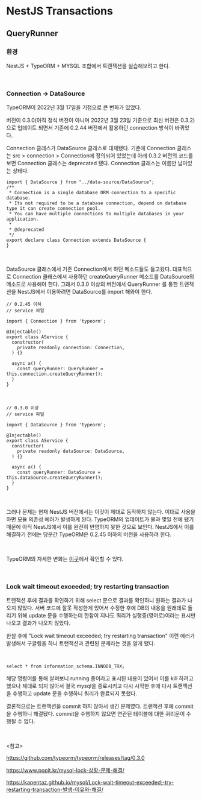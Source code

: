 # NestJS Transactions
## QueryRunner

### 환경

NestJS + TypeORM + MYSQL 조합에서 트랜잭션을 실습해보려고 한다.

<br>

### Connection -> DataSource

TypeORM이 2022년 3월 17일을 기점으로 큰 변화가 있었다. 

버전이 0.3.0(아직 정식 버전이 아니며 2022년 3월 23일 기준으로 최신 버전은 0.3.2)으로 업데이트 되면서 기존에 0.2.44 버전에서 활용하던 connection 방식이 바뀌었다. 

Connection 클래스가 DataSource 클래스로 대체됐다. 기존에 Connection 클래스는 src > connection > Connection에 정의되어 있었는데 아래 0.3.2 버전의 코드를 보면 Connection 클래스는 deprecated 됐다. Connection 클래스는 이름만 남아있는 상태다.

```tsx
import { DataSource } from "../data-source/DataSource";
/**
 * Connection is a single database ORM connection to a specific database.
 * Its not required to be a database connection, depend on database type it can create connection pool.
 * You can have multiple connections to multiple databases in your application.
 *
 * @deprecated
 */
export declare class Connection extends DataSource {
}

```

<br>

DataSource 클래스에서 기존 Connection에서 하던 메소드들도 들고왔다. 대표적으로 Connection 클래스에서 사용하던 createQueryRunner 메소드를 DataSource의 메소드로 사용해야 한다. 그래서 0.3.0 이상의 버전에서 QueryRunner 를 통한 트랜잭션을 NestJS에서 이용하려면 DataSource를 import 해와야 한다.

```tsx
// 0.2.45 이하
// service 파일

import { Connection } from 'typeorm';

@Injectable()
export class AService {
  constructor(
    private readonly connection: Connection,
  ) {}
  
  async a() {
    const queryRunner: QueryRunner = this.connection.createQueryRunner();
  }
}
```

<br>

```tsx
// 0.3.0 이상
// service 파일

import { DataSource } from 'typeorm';

@Injectable()
export class AService {
  constructor(
    private readonly dataSource: DataSource,
  ) {}
  
  async a() {
    const queryRunner: DataSource = this.dataSource.createQueryRunner();
  }
}
```

<br>

그러나 문제는 현재 NestJS 버전에서는 이것이 제대로 동작하지 않는다. 이대로 사용을 하면 모듈 의존성 에러가 발생하게 된다. TypeORM의 업데이트가 불과 몇일 전에 됐기 때문에 아직 NestJS에서 이를 완전히 반영하지 못한 것으로 보인다. NestJS에서 이를 해결하기 전에는 당분간 TypeORM은 0.2.45 이하의 버전을 사용하려 한다.

<br>

TypeORM의 자세한 변화는 [이곳](https://github.com/typeorm/typeorm/releases/tag/0.3.0)에서 확인할 수 있다.

<br>

### Lock wait timeout exceeded; try restarting transaction

트랜잭션 후에 결과를 확인하기 위해 select 문으로 결과를 확인하니 원하는 결과가 나오지 않았다. 서버 코드에 잘못 작성한게 있어서 수정한 후에 DB의 내용을 원래데로 돌리기 위해 update 문을 수행하는데 한참이 지나도 쿼리가 실행중(영어로)이라는 표시만 나오고 결과가 나오지 않았다.

한참 후에 "Lock wait timeout exceeded; try restarting transaction" 이런 에러가 발생해서 구글링을 하니 트랜잭션과 관련된 문제라는 것을 알게 됐다.

<br>

```mysql
select * from information_schema.INNODB_TRX;
```

해당 명령어를 통해 살펴보니 running 중이라고 표시된 내용이 있어서 이를 kill 하려고 했으나 제대로 되지 않아서 결국 mysql을 종료시키고 다시 시작한 후에 다시 트랜잭션을 수행하고 update 문을 수행하니 쿼리가 완료되지 못했다.

결론적으로는 트랜잭션을 commit 하지 않아서 생긴 문제였다. 트랜잭션 후에 commit을 수행하니 해결됐다. commit을 수행하지 않으면 연관된 테이블에 대한 쿼리문이 수행될 수 없다.

<br>

<참고>

https://github.com/typeorm/typeorm/releases/tag/0.3.0

https://www.popit.kr/mysql-lock-상황-문제-해결/

https://kapentaz.github.io/mysql/Lock-wait-timeout-exceeded;-try-restarting-transaction-발생-이유와-해결/
